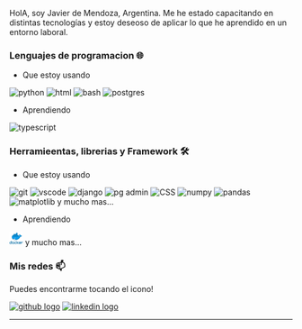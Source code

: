 HolA, soy Javier de Mendoza, Argentina. Me he estado capacitando en distintas tecnologías y estoy deseoso de aplicar lo que he aprendido en un entorno laboral.

### Lenguajes de programacion 🌐

- Que estoy usando

<img src="https://user-images.githubusercontent.com/96395154/216854164-3c2b8353-b3a2-456c-b5e8-7dcddcfb252e.png" alt="python" height='32'> <img src="https://user-images.githubusercontent.com/96395154/216855618-82b81379-5213-47c3-9b9b-553a79ca91cf.png" alt="html" height='32'> <img src="https://user-images.githubusercontent.com/96395154/216855621-bb044edc-1051-480a-87d0-7397a107694b.png" alt="bash" height='32'> <img src="https://user-images.githubusercontent.com/96395154/216856255-797c3bbe-acf6-4e00-8075-2a8a6c94f93c.png" alt="postgres" height='32'>

- Aprendiendo
<img src="https://user-images.githubusercontent.com/96395154/216857274-dee2d650-c6f6-4686-b6cd-6567b01374ad.png" alt="typescript" height='32'> 


### Herramieentas, librerias y Framework 🛠️

- Que estoy usando

<img src="https://user-images.githubusercontent.com/96395154/216854163-f27672cc-7d54-48a5-9abb-9d7de539beae.png" alt="git" height='32'> <img src="https://user-images.githubusercontent.com/96395154/216857772-d637e41c-8757-4b0e-bd96-e5d49a8ccb81.png" alt="vscode" height='32'> <img src="https://user-images.githubusercontent.com/96395154/216859293-6dc2aa30-ea53-4e66-9014-67fb84d553e3.png" alt="django" height='38'> <img src="https://user-images.githubusercontent.com/96395154/216855622-eba4e1b8-aa9b-43b5-8594-2ce7e8192a99.png" alt="pg admin" height='32'> <img src="https://user-images.githubusercontent.com/96395154/216855616-d37178e1-ec4f-4333-b35f-33ff486cfa9e.png" alt="CSS" height='32'> <img src="https://user-images.githubusercontent.com/96395154/216855615-2fdbb8e7-132d-4600-96d9-d9b7fa53e284.png" alt="numpy" height='32'> <img src="https://user-images.githubusercontent.com/96395154/216855614-32b0a5ed-83a2-4e5c-bfae-56a550f4088a.png" alt="pandas" height='32'> <img src="https://user-images.githubusercontent.com/96395154/216855624-70419bcb-d285-4612-9239-db777f7ebda9.png" alt="matplotlib" height='32'>  y mucho mas...


- Aprendiendo

[<img src="https://raw.githubusercontent.com/github/explore/80688e429a7d4ef2fca1e82350fe8e3517d3494d/topics/docker/docker.png" alt="docker logo" width="24">](https://www.docker.com/) y mucho mas...


### Mis redes 📫

Puedes encontrarme tocando el icono!

[<img src="https://user-images.githubusercontent.com/96395154/216854161-7a3c987c-e7b1-4f98-bef2-721ce2b5bba0.png" alt="github logo" height="38">](https://github.com/JavierBrizuela) 
[<img src='https://user-images.githubusercontent.com/96395154/216854140-a36df497-70e7-4688-aa38-aebc5510763d.png' alt='linkedin logo' height='38'>](https://www.linkedin.com/in/javier-brizuela1976/)


---


<!--
**JavierBrizuela/JavierBrizuela** is a ✨ _special_ ✨ repository because its `README.md` (this file) appears on your GitHub profile.

Here are some ideas to get you started:

- 🔭 I’m currently working on ...
- 🌱 I’m currently learning ...
- 👯 I’m looking to collaborate on ...
- 🤔 I’m looking for help with ...
- 💬 Ask me about ...
- 📫 How to reach me: ...
- 😄 Pronouns: ...
- ⚡ Fun fact: ...
-->
